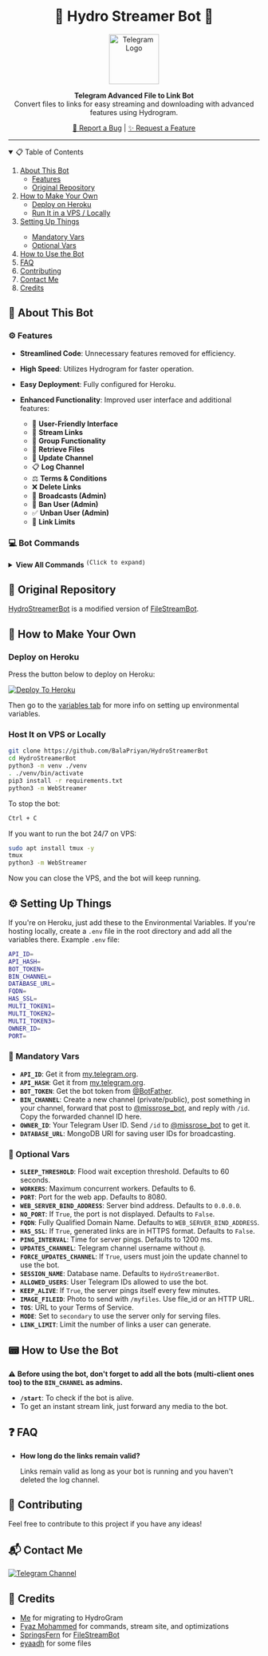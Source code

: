 <h1 align="center">🚀 Hydro Streamer Bot 🌊</h1>

<p align="center">
  <a href="https://github.com/BalaPriyan/HydroStreamerBot">
    <img src="https://telegra.ph/file/a8bb3f6b334ad1200ddb4.png" height="100" width="100" alt="Telegram Logo">
  </a>
</p>

<p align="center">
  <b>Telegram Advanced File to Link Bot</b><br/>
  Convert files to links for easy streaming and downloading with advanced features using Hydrogram.
</p>

<p align="center">
  <a href="https://github.com/BalaPriyan/HydroStreamerBot/issues">🐞 Report a Bug</a>
  |
  <a href="https://github.com/BalaPriyan/HydroStreamerBot/issues">✨ Request a Feature</a>
</p>

<hr>

<details open="open">
  <summary>📋 Table of Contents</summary>
  <ol>
    <li>
      <a href="#about-this-bot">About This Bot</a>
      <ul>
        <li><a href="#features">Features</a></li>
        <li><a href="#original-repository">Original Repository</a></li>
      </ul>
    </li>
    <li>
      <a href="#how-to-make-your-own">How to Make Your Own</a>
      <ul>
        <li><a href="#deploy-on-heroku">Deploy on Heroku</a></li>
        <li><a href="#host-it-on-vps-or-locally">Run It in a VPS / Locally</a></li>
      </ul>
    </li>
    <li><a href="#setting-up-things">Setting Up Things</a></li>
    <ul>
      <li><a href="#mandatory-vars">Mandatory Vars</a></li>
      <li><a href="#optional-vars">Optional Vars</a></li>
    </ul>
    <li><a href="#how-to-use-the-bot">How to Use the Bot</a></li>
    <li><a href="#faq">FAQ</a></li>
    <li><a href="#contributing">Contributing</a></li>
    <li><a href="#contact-me">Contact Me</a></li>
    <li><a href="#credits">Credits</a></li>
  </ol>
</details>

## 🤖 About This Bot

### ⚙️ Features

- **Streamlined Code**: Unnecessary features removed for efficiency. 
- **High Speed**: Utilizes Hydrogram for faster operation.
- **Easy Deployment**: Fully configured for Heroku.
- **Enhanced Functionality**: Improved user interface and additional features:

  - 👤 **User-Friendly Interface**
  - 🔗 **Stream Links**
  - 👥 **Group Functionality**
  - 📂 **Retrieve Files**
  - 🔄 **Update Channel**
  - 📋 **Log Channel**
  - ⚖️ **Terms & Conditions**
  - ❌ **Delete Links**
  - 📢 **Broadcasts (Admin)**
  - 🚫 **Ban User (Admin)**
  - ✅ **Unban User (Admin)**
  - 🔢 **Link Limits**

### 💻 Bot Commands

<details>
  <summary><strong>View All Commands</strong> <sup><kbd>(Click to expand)</kbd></sup></summary>

```
start - Start the bot
link - Generate a stream link
help - Bot usage details
myfiles - Retrieve all files
ban - (Admin) Ban users
unban - (Admin) Unban users
stats - (Admin) Bot usage stats
who - (Admin) Check sender of a file
```

</details>

## 🎥 Original Repository

[HydroStreamerBot](https://github.com/BalaPriyan/HydroStreamerBot) is a modified version of [FileStreamBot](https://github.com/SpringsFern/FileStreamBot).

## 🚀 How to Make Your Own

### Deploy on Heroku

Press the button below to deploy on Heroku:

[![Deploy To Heroku](https://www.herokucdn.com/deploy/button.svg)](https://dashboard.heroku.com/new-app?template=https://github.com/BalaPriyan/HydroStreamerBot)

Then go to the [variables tab](#mandatory-vars) for more info on setting up environmental variables.

### Host It on VPS or Locally

```sh
git clone https://github.com/BalaPriyan/HydroStreamerBot
cd HydroStreamerBot
python3 -m venv ./venv
. ./venv/bin/activate
pip3 install -r requirements.txt
python3 -m WebStreamer
```

To stop the bot:

```sh
Ctrl + C
```

If you want to run the bot 24/7 on VPS:

```sh
sudo apt install tmux -y
tmux
python3 -m WebStreamer
```

Now you can close the VPS, and the bot will keep running.

## ⚙️ Setting Up Things

If you're on Heroku, just add these to the Environmental Variables. If you're hosting locally, create a `.env` file in the root directory and add all the variables there. Example `.env` file:

```sh
API_ID=
API_HASH=
BOT_TOKEN=
BIN_CHANNEL=
DATABASE_URL=
FQDN=
HAS_SSL=
MULTI_TOKEN1=
MULTI_TOKEN2=
MULTI_TOKEN3=
OWNER_ID=
PORT=
```

### 🔐 Mandatory Vars

- **`API_ID`**: Get it from [my.telegram.org](https://my.telegram.org).
- **`API_HASH`**: Get it from [my.telegram.org](https://my.telegram.org).
- **`BOT_TOKEN`**: Get the bot token from [@BotFather](https://telegram.dog/BotFather).
- **`BIN_CHANNEL`**: Create a new channel (private/public), post something in your channel, forward that post to [@missrose_bot](https://telegram.dog/MissRose_bot), and reply with `/id`. Copy the forwarded channel ID here.
- **`OWNER_ID`**: Your Telegram User ID. Send `/id` to [@missrose_bot](https://telegram.dog/MissRose_bot) to get it.
- **`DATABASE_URL`**: MongoDB URI for saving user IDs for broadcasting.

### 🔧 Optional Vars

- **`SLEEP_THRESHOLD`**: Flood wait exception threshold. Defaults to 60 seconds.
- **`WORKERS`**: Maximum concurrent workers. Defaults to 6.
- **`PORT`**: Port for the web app. Defaults to 8080.
- **`WEB_SERVER_BIND_ADDRESS`**: Server bind address. Defaults to `0.0.0.0`.
- **`NO_PORT`**: If `True`, the port is not displayed. Defaults to `False`.
- **`FQDN`**: Fully Qualified Domain Name. Defaults to `WEB_SERVER_BIND_ADDRESS`.
- **`HAS_SSL`**: If `True`, generated links are in HTTPS format. Defaults to `False`.
- **`PING_INTERVAL`**: Time for server pings. Defaults to 1200 ms.
- **`UPDATES_CHANNEL`**: Telegram channel username without `@`.
- **`FORCE_UPDATES_CHANNEL`**: If `True`, users must join the update channel to use the bot.
- **`SESSION_NAME`**: Database name. Defaults to `HydroStreamerBot`.
- **`ALLOWED_USERS`**: User Telegram IDs allowed to use the bot.
- **`KEEP_ALIVE`**: If `True`, the server pings itself every few minutes.
- **`IMAGE_FILEID`**: Photo to send with `/myfiles`. Use file_id or an HTTP URL.
- **`TOS`**: URL to your Terms of Service.
- **`MODE`**: Set to `secondary` to use the server only for serving files.
- **`LINK_LIMIT`**: Limit the number of links a user can generate.

## 📟 How to Use the Bot

⚠️ **Before using the bot, don't forget to add all the bots (multi-client ones too) to the `BIN_CHANNEL` as admins.**

- **`/start`**: To check if the bot is alive.
- To get an instant stream link, just forward any media to the bot.

## ❓ FAQ

- **How long do the links remain valid?**

  Links remain valid as long as your bot is running and you haven't deleted the log channel.

## 🤝 Contributing

Feel free to contribute to this project if you have any ideas!

## 📬 Contact Me

[![Telegram Channel](https://img.shields.io/static/v1?label=Join&message=Telegram%20Channel&color=blueviolet&style=for-the-badge&logo=telegram&logoColor=violet)](https://t.me/BalapriyanBots)

## 🏅 Credits

- [Me](https://github.com/BalaPriyan) for migrating to HydroGram
- [Fyaz Mohammed](https://github.com/fyaz05) for commands, stream site, and optimizations
- [SpringsFern](https://github.com/SpringsFern) for [FileStreamBot](https://github.com/SpringsFern/FileStreamBot)
- [eyaadh](https://github.com/eyaadh) for some files